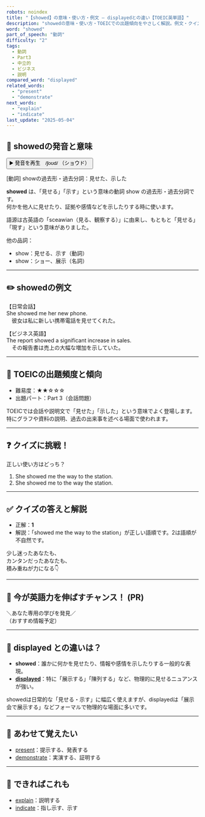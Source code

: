 ```yaml
---
robots: noindex
title: "【showed】の意味・使い方・例文 ― displayedとの違い【TOEIC英単語】"
description: "showedの意味・使い方・TOEICでの出題傾向をやさしく解説。例文・クイズ付きでdisplayedとの違いもわかりやすく学べます。"
word: "showed"
part_of_speech: "動詞"
difficulty: "2"
tags:
  - 動詞
  - Part3
  - 中立的
  - ビジネス
  - 説明
compared_word: "displayed"
related_words:
  - "present"
  - "demonstrate"
next_words:
  - "explain"
  - "indicate"
last_update: "2025-05-04"
---
```


## 🔰 showedの発音と意味

<button class="play-audio" onclick="playTTS('showed')">
  <span class="play-audio-main">
    ▶️ 発音を再生　/ʃoʊd/
  </span>
  <span class="play-audio-sub">
    （ショウド）
  </span>
</button>

[動詞] showの過去形・過去分詞：見せた、示した

**showed** は、「見せる」「示す」という意味の動詞 show の過去形・過去分詞です。  
何かを他人に見せたり、証拠や感情などを示したりする時に使います。

語源は古英語の「sceawian（見る、観察する）」に由来し、もともと「見せる」「現す」という意味がありました。

他の品詞：  
- show：見せる、示す（動詞）
- show：ショー、展示（名詞）

---

## ✏️ showedの例文

【日常会話】  
She showed me her new phone.  
　彼女は私に新しい携帯電話を見せてくれた。

【ビジネス英語】  
The report showed a significant increase in sales.  
　その報告書は売上の大幅な増加を示していた。

---

## 🎯 TOEICの出題頻度と傾向

- 難易度：★★☆☆☆
- 出題パート：Part 3（会話問題）

TOEICでは会話や説明文で「見せた」「示した」という意味でよく登場します。特にグラフや資料の説明、過去の出来事を述べる場面で使われます。

---

## ❓ クイズに挑戦！

正しい使い方はどっち？

1. She showed me the way to the station.  
2. She showed me to the way the station.

---

## ✅ クイズの答えと解説

- 正解：**1**
- 解説：「showed me the way to the station」が正しい語順です。2は語順が不自然です。

少し迷ったあなたも、  
カンタンだったあなたも、  
積み重ねが力になる👇️

---

## 🚀 今が英語力を伸ばすチャンス！ (PR)

<div class="info-center">
＼あなた専用の学びを発見／<br>  
（おすすめ情報予定）
</div>

---

## 🤔  displayed との違いは？

- **showed**：誰かに何かを見せたり、情報や感情を示したりする一般的な表現。
- **[displayed](/word/displayed)**：特に「展示する」「陳列する」など、物理的に見せるニュアンスが強い。

showedは日常的な「見せる・示す」に幅広く使えますが、displayedは「展示会で展示する」などフォーマルで物理的な場面に多いです。

---

## 🧩 あわせて覚えたい

- [present](/word/present)：提示する、発表する
- [demonstrate](/word/demonstrate)：実演する、証明する

---

## 📖 できればこれも

- [explain](/word/explain)：説明する
- [indicate](/word/indicate)：指し示す、示す

<!-- cvid: aid47_bid22 -->

